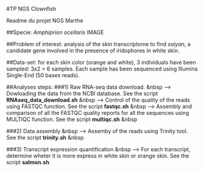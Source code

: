 #TP NGS Clownfish

Readme du projet NGS Marthe 

##Specie: _Amphiprion ocellaris_ 
IMAGE

##Problem of interest: 
analysis of the skin transcriptome to find _saiyan_, a candidate gene involved in the presence of iridophores in white skin.

##Data-set: 
for each skin color (orange and white), 3 individuals have been sampled: 3x2 = 6 samples. Each sample has been sequenced using Illumina Single-End (50 bases reads).

##Analyses steps:
###1) Raw RNA-seq data download. 
&nbsp
--> Dowloading the data from the NCBI database. See the script **RNAseq_data_download.sh** 
&nbsp
--> Control of the quality of the reads using FASTQC function. See the script **fastqc.sh**
&nbsp
--> Assembly and comparison of all the FASTQC quality reports for all the sequences using MULTIQC function. See the script **multiqc.sh**
&nbsp

###2) Data assembly
&nbsp
--> Assemby of the reads using Trinity tool. See the script **trinity.sh**
&nbsp

###3) Transcript expression quantification
&nbsp
--> For each transcript, determine wheter it is more express in white skin or orange skin. See the script **salmon.sh**
